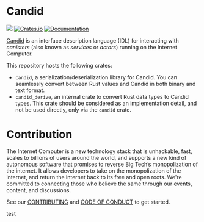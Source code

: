 # Candid

![](https://github.com/dfinity/candid/workflows/Rust/badge.svg)
[![Crates.io](https://img.shields.io/crates/v/candid.svg)](https://crates.io/crates/candid)
[![Documentation](https://docs.rs/candid/badge.svg)](https://docs.rs/candid)


[Candid](IDL.md) is an interface description language (IDL) for interacting with _canisters_ (also known as _services_ or _actors_) running on the Internet Computer.

This repository hosts the following crates:

- `candid`, a serialization/deserialization library for Candid. You can seamlessly convert between Rust values and Candid in both binary and text format.
- `candid_derive`, an internal crate to convert Rust data types to Candid types. This crate should be considered as an implementation detail, and not be used directly, only via the `candid` crate.

# Contribution

The Internet Computer is a new technology stack that is unhackable, fast, scales to billions of users around the world, and supports a new kind of autonomous software that promises to reverse Big Tech’s monopolization of the internet. It allows developers to take on the monopolization of the internet, and return the internet back to its free and open roots. We're committed to connecting those who believe the same through our events, content, and discussions.

See our [CONTRIBUTING](.github/CONTRIBUTING.md) and [CODE OF CONDUCT](.github/CODE_OF_CONDUCT.md) to get started.

test
